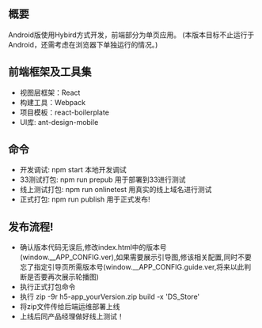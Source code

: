 ## 概要
Android版使用Hybird方式开发，前端部分为单页应用。
(本版本目标不止运行于Android，还需考虑在浏览器下单独运行的情况。)

## 前端框架及工具集
- 视图层框架：React
- 构建工具：Webpack
- 项目模板：react-boilerplate
- UI库: ant-design-mobile

## 命令
- 开发调试: npm start 本地开发调试
- 33测试打包: npm run prepub  用于部署到33进行测试
- 线上测试打包: npm run onlinetest  用真实的线上域名进行测试
- 正式打包: npm run publish 用于正式发布!

## 发布流程!
- 确认版本代码无误后,修改index.html中的版本号(window.__APP_CONFIG.ver),如果需要展示引导图,修该相关配置,同时不要忘了指定引导页所需版本号(window.__APP_CONFIG.guide.ver,将来以此判断是否要再次展示轮播图)
- 执行正式打包命令
- 执行 zip -9r h5-app_yourVersion.zip build -x 'DS_Store'
- 将zip文件传给后端运维部署上线
- 上线后同产品经理做好线上测试！

